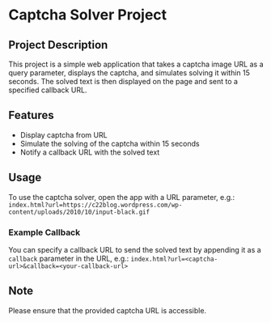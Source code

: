 # Captcha Solver Project

## Project Description 
This project is a simple web application that takes a captcha image URL as a query parameter, displays the captcha, and simulates solving it within 15 seconds. The solved text is then displayed on the page and sent to a specified callback URL.

## Features 
- Display captcha from URL
- Simulate the solving of the captcha within 15 seconds
- Notify a callback URL with the solved text

## Usage 
To use the captcha solver, open the app with a URL parameter, e.g.: 
`index.html?url=https://c22blog.wordpress.com/wp-content/uploads/2010/10/input-black.gif`

### Example Callback
You can specify a callback URL to send the solved text by appending it as a `callback` parameter in the URL, e.g.: 
`index.html?url=<captcha-url>&callback=<your-callback-url>`

## Note
Please ensure that the provided captcha URL is accessible.